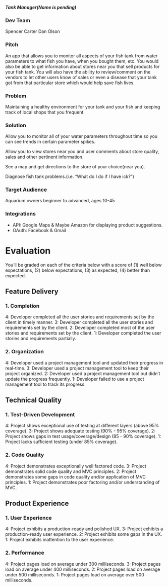 ***Tank Manager(Name is pending)***

### Dev Team ###

Spencer Carter
Dan Olson

### Pitch

An app that allows you to monitor all aspects of your fish tank from water parameters to what fish you have,
when you bought them, etc. You would also be able to get information about stores near you that sell products
for your fish tank. You will also have the ability to review/comment on the vendors to let other users know of
sales or even a disease that your tank got from that particular store which would help save fish lives.

### Problem

Maintaining a healthy environment for your tank and your fish and keeping track of local shops that you frequent.

### Solution

Allow you to monitor all of your water parameters throughout time so you can see trends in certain parameter spikes.

Allow you to view stores near you and user comments about store quality, sales and other pertinent information.

See a map and get directions to the store of your choice(near you).

Diagnose fish tank problems.(i.e. “What do I do if I have ick?”)

### Target Audience

Aquarium owners beginner to advanced, ages 10-45

### Integrations

* API: Google Maps & Maybe Amazon for displaying product suggestions.
* OAuth: Facebook & Gmail

# Evaluation

You’ll be graded on each of the criteria below with a score of (1) well below expectations, (2) below expectations, (3) as expected, (4) better than expected.

## Feature Delivery

### 1. Completion

4: Developer completed all the user stories and requirements set by the client in timely manner.
3: Developer completed all the user stories and requirements set by the client.
2: Developer completed most of the user stories and requirements set by the client.
1: Developer completed the user stories and requirements partially.

### 2. Organization

4: Developer used a project management tool and updated their progress in real-time.
3: Developer used a project management tool to keep their project organized.
2: Developer used a project management tool but didn’t update the progress frequently.
1: Developer failed to use a project management tool to track its progress.

## Technical Quality

### 1. Test-Driven Development

4: Project shows exceptional use of testing at different layers (above 95% coverage).
3: Project shows adequate testing (90% - 95% coverage).
2: Project shows gaps in test usage/coverage/design (85 - 90% coverage).
1: Project lacks sufficient testing (under 85% coverage).

### 2. Code Quality

4: Project demonstrates exceptionally well factored code.
3: Project demonstrates solid code quality and MVC principles.
2: Project demonstrates some gaps in code quality and/or application of MVC principles.
1: Project demonstrates poor factoring and/or understanding of MVC.

## Product Experience

### 1. User Experience

4: Project exhibits a production-ready and polished UX.
3: Project exhibits a production-ready user experience.
2: Project exhibits some gaps in the UX.
1: Project exhibits inattention to the user experience.

### 2. Performance

4: Project pages load on average under 300 milliseconds.
3: Project pages load on average under 400 milliseconds.
2: Project pages load on average under 500 milliseconds.
1: Project pages load on average over 500 milliseconds.
